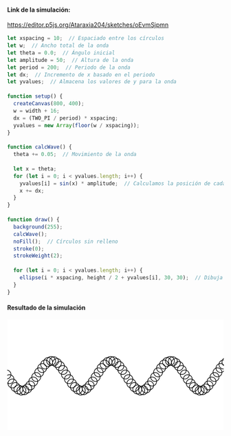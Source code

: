 #### Link de la simulación:

https://editor.p5js.org/Ataraxia204/sketches/oEvmSjpmn

``` js
let xspacing = 10;  // Espaciado entre los círculos
let w;  // Ancho total de la onda
let theta = 0.0;  // Ángulo inicial
let amplitude = 50;  // Altura de la onda
let period = 200;  // Periodo de la onda
let dx;  // Incremento de x basado en el periodo
let yvalues;  // Almacena los valores de y para la onda

function setup() {
  createCanvas(800, 400);
  w = width + 16;
  dx = (TWO_PI / period) * xspacing;
  yvalues = new Array(floor(w / xspacing));
}

function calcWave() {
  theta += 0.05;  // Movimiento de la onda

  let x = theta;
  for (let i = 0; i < yvalues.length; i++) {
    yvalues[i] = sin(x) * amplitude;  // Calculamos la posición de cada punto de la onda
    x += dx;
  }
}

function draw() {
  background(255);
  calcWave();
  noFill();  // Círculos sin relleno
  stroke(0);
  strokeWeight(2);

  for (let i = 0; i < yvalues.length; i++) {
    ellipse(i * xspacing, height / 2 + yvalues[i], 30, 30);  // Dibuja la onda con los círculos
  }
}

```

#### Resultado de la simulación
![Captura del resultado de la simulación](../../../../assets/u4-a8-1.png)
